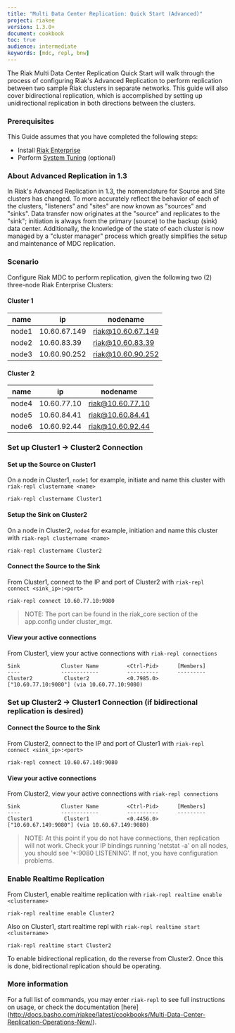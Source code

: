 ```yaml
---
title: "Multi Data Center Replication: Quick Start (Advanced)"
project: riakee
version: 1.3.0+
document: cookbook
toc: true
audience: intermediate
keywords: [mdc, repl, bnw]
---
```


The Riak Multi Data Center Replication Quick Start will walk through the process of configuring Riak's Advanced Replication to perform replication between two sample Riak clusters in separate networks.  This guide will also cover bidirectional replication, which is accomplished by setting up unidirectional replication in both directions between the clusters.

### Prerequisites
This Guide assumes that you have completed the following steps:

* Install [Riak Enterprise](http://docs.basho.com/riakee/latest/) 
* Perform [System Tuning](http://docs.basho.com/riak/latest/cookbooks/Linux-Performance-Tuning/) (optional)

### About Advanced Replication in 1.3
In Riak's Advanced Replication in 1.3, the nomenclature for Source and Site clusters has changed. To more accurately reflect the behavior of each of the clusters, "listeners" and "sites" are now known as "sources" and "sinks". Data transfer now originates at the "source" and replicates to the "sink"; initiation is always from the primary (source) to the backup (sink) data center. Additionally, the knowledge of the state of each cluster is now managed by a "cluster manager" process which greatly simplifies the setup and maintenance of MDC replication.

### Scenario
Configure Riak MDC to perform replication, given the following two (2) three-node Riak Enterprise Clusters: 

#### Cluster 1 
name  | ip          | nodename
------|--------------|-----------------
node1 | 10.60.67.149 | riak@10.60.67.149
node2 | 10.60.83.39  | riak@10.60.83.39
node3 | 10.60.90.252 | riak@10.60.90.252

#### Cluster 2
name  | ip          | nodename
------|-------------|-----------------
node4 | 10.60.77.10 | riak@10.60.77.10
node5 | 10.60.84.41 | riak@10.60.84.41
node6 | 10.60.92.44 | riak@10.60.92.44


### Set up Cluster1 -> Cluster2 Connection

#### Set up the Source on Cluster1

On a node in Cluster1, `node1` for example, initiate and name this cluster with `riak-repl clustername <name>` 

	riak-repl clustername Cluster1
	
#### Setup the Sink on Cluster2

On a node in Cluster2, `node4` for example, initiation and name this cluster with `riak-repl clustername <name>`

	riak-repl clustername Cluster2
	
#### Connect the Source to the Sink

From Cluster1, connect to the IP and port of Cluster2 with `riak-repl  connect <sink_ip>:<port>`

	riak-repl connect 10.60.77.10:9080

> NOTE: The port can be found in the riak_core section of the app.config under cluster_mgr.
	
#### View your active connections

From Cluster1, view your active connections with `riak-repl connections`

```
Sink             Cluster Name         <Ctrl-Pid>      [Members]
----             ------------         ----------      ---------
Cluster2          Cluster2            <0.7985.0>      ["10.60.77.10:9080"] (via 10.60.77.10:9080)
```

### Set up Cluster2 -> Cluster1 Connection (if bidirectional replication is desired)
	
#### Connect the Source to the Sink

From Cluster2, connect to the IP and port of Cluster1 with `riak-repl  connect <sink_ip>:<port>`

	riak-repl connect 10.60.67.149:9080
	
#### View your active connections

From Cluster2, view your active connections with `riak-repl connections`

```
Sink             Cluster Name         <Ctrl-Pid>      [Members]
----             ------------         ----------      ---------
Cluster1          Cluster1            <0.4456.0>      ["10.60.67.149:9080"] (via 10.60.67.149:9080)
```

> NOTE: At this point if you do not have connections, then replication will not work.  Check your IP bindings running 'netstat -a' on all nodes, you should see '*:9080 LISTENING'. If not, you have configuration problems.



### Enable Realtime Replication

From Cluster1, enable realtime replication with `riak-repl realtime enable <clustername>`

	riak-repl realtime enable Cluster2
	
Also on Cluster1, start realtime repl with `riak-repl realtime start <clustername>`

	riak-repl realtime start Cluster2
	
To enable bidirectional replication, do the reverse from Cluster2.  Once this is done, bidirectional replication should be operating.
	
### More information
	
For a full list of commands, you may enter `riak-repl` to see full instructions on usage, or check the documentation [here] (http://docs.basho.com/riakee/latest/cookbooks/Multi-Data-Center-Replication-Operations-New/). 

